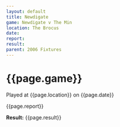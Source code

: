 ```yaml
---
layout: default
title: Newdigate
game: Newdigate v The Min
location: The Brocus
date: 
report: 
result: 
parent: 2006 Fixtures
---
```


# {{page.game}}

Played at {{page.location}} on {{page.date}}

{{page.report}}

**Result:** {{page.result}}
